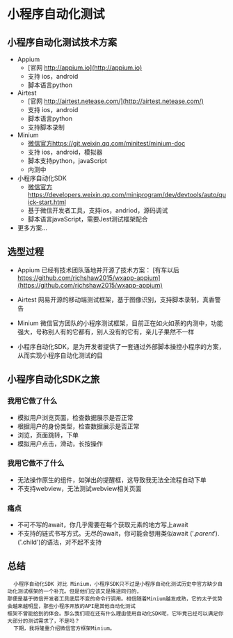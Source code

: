 # 小程序自动化测试

## 小程序自动化测试技术方案
- Appium
    - [官网 http://appium.io](http://appium.io)
    - 支持 ios，android
    - 脚本语言python
- Airtest
    - [官网 http://airtest.netease.com/](http://airtest.netease.com/)
    - 支持 ios，android
    - 脚本语言python
    - 支持脚本录制
- Minium
    - [微信官方https://git.weixin.qq.com/minitest/minium-doc](https://git.weixin.qq.com/minitest/minium-doc)
    - 支持 ios，android，模拟器
    - 脚本支持python，javaScript
    - 内测中
- 小程序自动化SDK
    - [微信官方https://developers.weixin.qq.com/miniprogram/dev/devtools/auto/quick-start.html](https://developers.weixin.qq.com/miniprogram/dev/devtools/auto/quick-start.html)
    - 基于微信开发者工具，支持ios，andriod，源码调试
    - 脚本语言javaScript，需要Jest测试框架配合
- 更多方案...

## 选型过程
   - Appium 已经有技术团队落地并开源了技术方案：
   [有车以后 https://github.com/richshaw2015/wxapp-appium](https://github.com/richshaw2015/wxapp-appium)
   
   - Airtest 网易开源的移动端测试框架，基于图像识别，支持脚本录制，真香警告
   
   - Minium 微信官方团队的小程序测试框架，目前正在如火如荼的内测中，功能强大，号称别人有的它都有，别人没有的它有，亲儿子果然不一样
   
   - 小程序自动化SDK，是为开发者提供了一套通过外部脚本操控小程序的方案，从而实现小程序自动化测试的目
   
 ## 小程序自动化SDK之旅
 
 ### 我用它做了什么
   - 模拟用户浏览页面，检查数据展示是否正常
   - 根据用户的身份类型，检查数据展示是否正常
   - 浏览，页面跳转，下单
   - 模拟用户点击，滑动，长按操作
   
 ### 我用它做不了什么
   - 无法操作原生的组件，如弹出的提醒框，这导致我无法全流程自动下单
   - 不支持webview，无法测试webview相关页面
 
 ### 痛点
   - 不可不写的await，你几乎需要在每个获取元素的地方写上await
   - 不支持的链式书写方式。无尽的await，你可能会想用类似await $('.parent').$('.child')的语法，对不起不支持
 
## 总结
      小程序自动化SDK 对比 Minium，小程序SDK只不过是小程序自动化测试历史中官方缺少自动化测试框架的一个补充。但是他们应该又是殊途同归的，
    那便是基于微信开发者工具底层不变的命令行调用。相信随着Minium越发成熟，它的太子优势会越来越明显，那些小程序开放的API是其他自动化测试
    框架不曾能给到的体会。那么我们现在还有什么理由使用自动化SDK呢，它毕竟已经可以满足你大部分的测试需求了，不是吗？
      下期，我将隆重介绍微信官方框架Minium。
 
 
 
   

   
   
    
    

    
    
